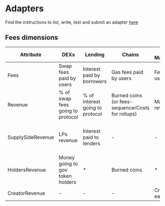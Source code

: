 # Adapters

Find the instructions to list, write, test and submit an adapter [here](https://docs.llama.fi/list-your-project/other-dashboards)

## Fees dimensions

| Attribute         | DEXs               | Lending                    | Chains             | NFT Marketplace     | Derivatives        | CDP | Liquid Staking             | Yield | Synthetics |
| ----------------- | ------------------ | -------------------------- | ------------------ | ------------------- | ------------------ | --- | -------------------------- | ----- | ---------- |
| Fees          | Swap fees paid by users | Interest paid by borrowers | Gas fees paid by users | Fees paid by users  | Fees paid by users | Interest paid by borrowers | Revenue | =Revenue | Fees paid by users | 
| Revenue   | % of swap fees going to protocol | % of interest going to protocol         | Burned coins (or fees-sequencerCosts for rollups)      | Marketplace revenue | Protocol's revenue | =Fees | Money going to protocol | Management + performance fees | % of fees going to protocol |
| SupplySideRevenue | LPs revenue        | Interest paid to lenders   | -                  | -                   | LP revenue         | -   | Revenue earned by stETH holders | Depositor revenue | LP revenue |
| HoldersRevenue   | Money going to gov token holders | *                      | Burned coins       | *                    | *                   |  *   | * | * | * |
| CreatorRevenue    | -                   | -                           | -                   | Creator earnings    |- |-|-|-|-|
